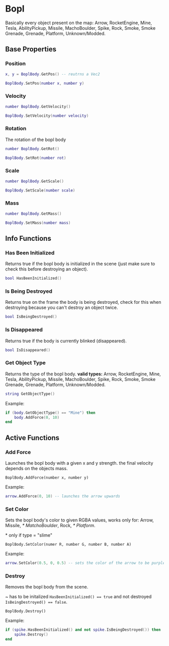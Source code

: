 # Bopl

Basically every object present on the map:
Arrow, RocketEngine, Mine, Tesla, AbilityPickup, Missile, MachoBoulder, Spike, Rock, Smoke, Smoke Grenade, Grenade, Platform, Unknown/Modded.

## Base Properties

### Position

```lua
x, y = BoplBody.GetPos() -- reutrns a Vec2
```

```lua
BoplBody.SetPos(number x, number y)
```

### Velocity

```lua
number BoplBody.GetVelocity()
```

```lua
BoplBody.SetVelocity(number velocity)
```

### Rotation

The rotation of the bopl body

```lua
number BoplBody.GetRot()
```

```lua
BoplBody.SetRot(number rot)
```

### Scale

```lua
number BoplBody.GetScale()
```

```lua
BoplBody.SetScale(number scale)
```

### Mass

```lua
number BoplBody.GetMass()
```

```lua
BoplBody.SetMass(number mass)
```

## Info Functions

### Has Been Initialized

Returns true if the bopl body is initialized in the scene (just make sure to check this before destroying an object).

```lua
bool HasBeenInitialized()
```

### Is Being Destroyed

Returns true on the frame the body is being destroyed, check for this when destroying because you can't destroy an object twice.

```lua
bool IsBeingDestroyed()
```

### Is Disappeared

Returns true if the body is currently blinked (disappeared).

```lua
bool IsDisappeared()
```

### Get Object Type

Returns the type of the bopl body.
**valid types:** Arrow, RocketEngine, Mine, Tesla, AbilityPickup, Missile, MachoBoulder, Spike, Rock, Smoke, Smoke Grenade, Grenade, Platform, Unknown/Modded.

```lua
string GetObjectType()
```

Example:

```lua
if (body.GetObjectType() == "Mine") then
    body.AddForce(0, 10)
end
```

## Active Functions

### Add Force

Launches the bopl body with a given x and y strength. the final velocity depends on the objects mass.

```
BoplBody.AddForce(number x, number y)
```

Example:

```lua
arrow.AddForce(0, 10) -- launches the arrow upwards
```

### Set Color

Sets the bopl body's color to given RGBA values, works only for: Arrow, Missile, _\* MatchoBoulder_, Rock, _\* Platform_.

\* only if type = "slime"

```
BoplBody.SetColor(numer R, number G, number B, number A)
```

Example:

```lua
arrow.SetColor(0.5, 0, 0.5) -- sets the color of the arrow to be purple
```

### Destroy

Removes the bopl body from the scene.

~ has to be initalized `HasBeenInitialized() == true` and not destroyed `IsBeingDestroyed() == false`.

```
BoplBody.Destroy()
```

Example:

```lua
if (spike.HasBeenInitialized() and not spike.IsBeingDestroyed()) then
    spike.Destroy()
end
```
